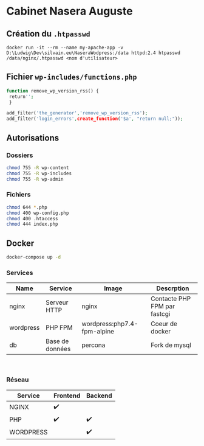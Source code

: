 # Cabinet Nasera Auguste

## Création du `.htpasswd`

```
docker run -it --rm --name my-apache-app -v D:\Ludwig\Dev\silvain.eu\NaseraWodpress:/data httpd:2.4 htpasswd /data/nginx/.htpasswd <nom d'utilisateur>
```

## Fichier `wp-includes/functions.php`

```php
function remove_wp_version_rss() {
 return'';
 }

add_filter('the_generator','remove_wp_version_rss');
add_filter('login_errors',create_function('$a', "return null;"));
```

## Autorisations

### Dossiers
```bash
chmod 755 -R wp-content
chmod 755 -R wp-includes
chmod 755 -R wp-admin
```

### Fichiers

```bash
chmod 644 *.php
chmod 400 wp-config.php
chmod 400 .htaccess
chmod 444 index.php
```

## Docker

```bash
docker-compose up -d
```

### Services

| Name      | Service         | Image                       | Descrption                   |
| -         | -               | -                           | -                            |
| nginx     | Serveur HTTP    | nginx                       | Contacte PHP FPM par fastcgi |
| wordpress | PHP FPM | wordpress:php7.4-fpm-alpine | Coeur de docker              |
| db        | Base de données | percona                     | Fork de mysql                |

<br>

### Réseau 

| Service   | Frontend           | Backend            |
| -         | -                  | -                  |
| NGINX     | :heavy_check_mark: |                    |
| PHP       | :heavy_check_mark: | :heavy_check_mark: |
| WORDPRESS |                    | :heavy_check_mark: |